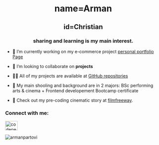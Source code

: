 <h1 align="center">name=Arman</h1>
<h2 align="center">id=Christian</h2>
<h3 align="center">sharing and learning is my main interest.</h3>

- 🔭 I’m currently working on my e-commerce project [personal portfolio Page](https://armanpartovi.github.io/Personal-Portfolio-Webpage/)

- 👯 I’m looking to collaborate on **projects**

- 👨‍💻 All of my projects are available at [GitHub repositories](https://github.com/devcodepush)

- 👨 My main shooling and background are in 2 majors: BSc performing arts & cinema + Frontend developement Bootcamp certificate

- 📄 Check out my pre-coding cinematic story at [filmfreeway](https://filmfreeway.com/projects/2145296).


<h3 align="left">Connect with me:</h3>
<p align="left">
<a href="https://codepen.io/codepen.io/armanpartovi" target="blank"><img align="center" src="https://raw.githubusercontent.com/rahuldkjain/github-profile-readme-generator/master/src/images/icons/Social/codepen.svg" alt="codepen.io/armanpartovi" height="30" width="40" /></a>
</p>

<p><img align="center" src="https://github-readme-streak-stats.herokuapp.com/?user=armanpartovi&" alt="armanpartovi" /></p>
